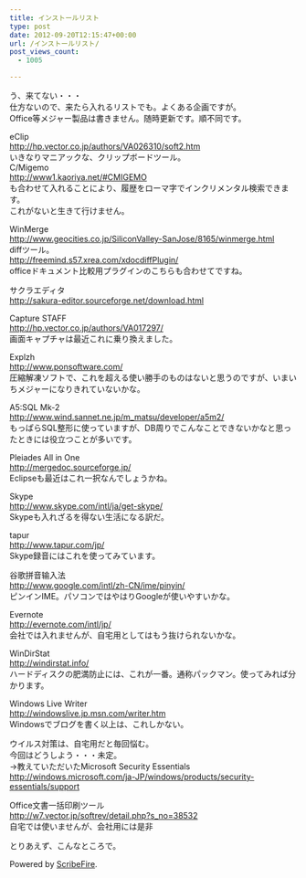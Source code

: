 ```yaml
---
title: インストールリスト
type: post
date: 2012-09-20T12:15:47+00:00
url: /インストールリスト/
post_views_count:
  - 1005

---
```

う、来てない・・・  
仕方ないので、来たら入れるリストでも。よくある企画ですが。  
Office等メジャー製品は書きません。随時更新です。順不同です。 

eClip  
<a href="http://hp.vector.co.jp/authors/VA026310/soft2.htm" target="_blank">http://hp.vector.co.jp/authors/VA026310/soft2.htm</a>  
いきなりマニアックな、クリップボードツール。  
C/Migemo  
<a href="http://www1.kaoriya.net/#CMIGEMO" target="_blank">http://www1.kaoriya.net/#CMIGEMO</a>  
も合わせて入れることにより、履歴をローマ字でインクリメンタル検索できます。  
これがないと生きて行けません。 

WinMerge  
<a href="http://www.geocities.co.jp/SiliconValley-SanJose/8165/winmerge.html" target="_blank">http://www.geocities.co.jp/SiliconValley-SanJose/8165/winmerge.html</a>  
diffツール。  
<a href="http://freemind.s57.xrea.com/xdocdiffPlugin/" target="_blank">http://freemind.s57.xrea.com/xdocdiffPlugin/</a>  
officeドキュメント比較用プラグインのこちらも合わせてですね。 

サクラエディタ  
<a href="http://sakura-editor.sourceforge.net/download.html" target="_blank">http://sakura-editor.sourceforge.net/download.html</a> 

Capture STAFF  
<a href="http://hp.vector.co.jp/authors/VA017297/" target="_blank">http://hp.vector.co.jp/authors/VA017297/</a>  
画面キャプチャは最近これに乗り換えました。 

Explzh  
<a href="http://www.ponsoftware.com/" target="_blank">http://www.ponsoftware.com/</a>  
圧縮解凍ソフトで、これを超える使い勝手のものはないと思うのですが、いまいちメジャーになりきれていないかな。 

A5:SQL Mk-2  
<a href="http://www.wind.sannet.ne.jp/m_matsu/developer/a5m2/" target="_blank">http://www.wind.sannet.ne.jp/m_matsu/developer/a5m2/</a>  
もっぱらSQL整形に使っていますが、DB周りでこんなことできないかなと思ったときには役立つことが多いです。 

Pleiades All in One  
<a href="http://mergedoc.sourceforge.jp/" target="_blank">http://mergedoc.sourceforge.jp/</a>  
Eclipseも最近はこれ一択なんでしょうかね。 

Skype  
<a href="http://www.skype.com/intl/ja/get-skype/" target="_blank">http://www.skype.com/intl/ja/get-skype/</a>  
Skypeも入れざるを得ない生活になる訳だ。 

tapur  
<a href="http://www.tapur.com/jp/" target="_blank">http://www.tapur.com/jp/</a>  
Skype録音にはこれを使ってみています。 

谷歌拼音输入法  
<a href="http://www.google.com/intl/zh-CN/ime/pinyin/" target="_blank">http://www.google.com/intl/zh-CN/ime/pinyin/</a>  
ピンインIME。パソコンではやはりGoogleが使いやすいかな。 

Evernote  
<a href="http://evernote.com/intl/jp/" target="_blank">http://evernote.com/intl/jp/</a>  
会社では入れませんが、自宅用としてはもう抜けられないかな。 

WinDirStat  
<a href="http://windirstat.info/" target="_blank">http://windirstat.info/</a>  
ハードディスクの肥満防止には、これが一番。通称パックマン。使ってみれば分かります。 

Windows Live Writer  
<a href="http://windowslive.jp.msn.com/writer.htm" target="_blank">http://windowslive.jp.msn.com/writer.htm <br /></a>Windowsでブログを書く以上は、これしかない。 

ウイルス対策は、自宅用だと毎回悩む。  
今回はどうしよう・・・未定。  
→教えていただいたMicrosoft Security Essentials  
<a title="http://windows.microsoft.com/ja-JP/windows/products/security-essentials/support" href="http://windows.microsoft.com/ja-JP/windows/products/security-essentials/support" target="_blank">http://windows.microsoft.com/ja-JP/windows/products/security-essentials/support</a>

Office文書一括印刷ツール  
<a title="http://w7.vector.jp/softrev/detail.php?s_no=38532" href="http://w7.vector.jp/softrev/detail.php?s_no=38532" target="_blank">http://w7.vector.jp/softrev/detail.php?s_no=38532</a>  
自宅では使いませんが、会社用には是非 

とりあえず、こんなところで。 



<p class="scribefire-powered">
  Powered by <a href="http://www.scribefire.com/">ScribeFire</a>.
</p>